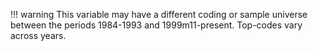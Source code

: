 !!! warning
    This variable may have a different coding or sample universe between the periods 1984-1993 and 1999m11-present. Top-codes vary across years.

